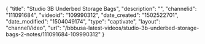 {
    "title": "Studio 3B Underbed Storage Bags",
    "description": "",
    "channelid": "111091684",
    "videoid": "109990312",
    "date_created": "1502522701",
    "date_modified": "1504049174",
    "type": "captivate",
    "layout": "channelVideo",
    "url": "\/bbbusa-latest-videos\/studio-3b-underbed-storage-bags-2-notes\/111091684-109990312"
}